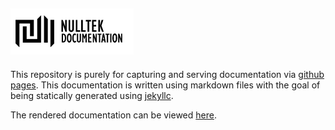 ## ![NullTek Documentation](resources/NullTekDocumentationLogo.png)

This repository is purely for capturing and serving documentation via [github pages](https://pages.github.com/).
This documentation is written using markdown files with the goal of being statically generated using [jekyllc](https://jekyllrb.com/docs/).

The rendered documentation can be viewed [here](https://wiki.nulltek.xyz).
